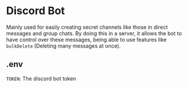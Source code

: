 # Discord Bot

Mainly used for easily creating secret channels like those in direct messages and group chats. By doing this in a server, it allows the bot to have control over these messages, being able to use features like `bulkDelete` (Deleting many messages at once).

## .env

`TOKEN`: The discord bot token
